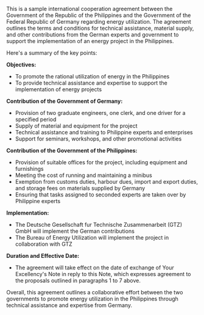 This is a sample international cooperation agreement between the Government of the Republic of the Philippines and the Government of the Federal Republic of Germany regarding energy utilization. The agreement outlines the terms and conditions for technical assistance, material supply, and other contributions from the German experts and government to support the implementation of an energy project in the Philippines.

Here's a summary of the key points:

**Objectives:**

* To promote the rational utilization of energy in the Philippines
* To provide technical assistance and expertise to support the implementation of energy projects

**Contribution of the Government of Germany:**

* Provision of two graduate engineers, one clerk, and one driver for a specified period
* Supply of material and equipment for the project
* Technical assistance and training to Philippine experts and enterprises
* Support for seminars, workshops, and other promotional activities

**Contribution of the Government of the Philippines:**

* Provision of suitable offices for the project, including equipment and furnishings
* Meeting the cost of running and maintaining a minibus
* Exemption from customs duties, harbour dues, import and export duties, and storage fees on materials supplied by Germany
* Ensuring that tasks assigned to seconded experts are taken over by Philippine experts

**Implementation:**

* The Deutsche Gesellschaft fur Technische Zusammenarbeit (GTZ) GmbH will implement the German contributions
* The Bureau of Energy Utilization will implement the project in collaboration with GTZ

**Duration and Effective Date:**

* The agreement will take effect on the date of exchange of Your Excellency's Note in reply to this Note, which expresses agreement to the proposals outlined in paragraphs 1 to 7 above.

Overall, this agreement outlines a collaborative effort between the two governments to promote energy utilization in the Philippines through technical assistance and expertise from Germany.